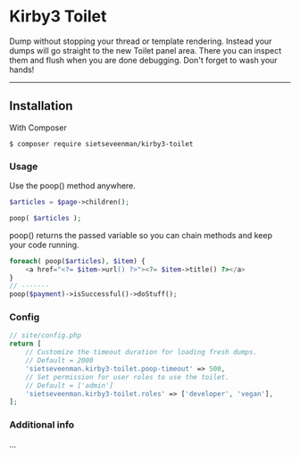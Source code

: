 # Kirby3 Toilet

Dump without stopping your thread or template rendering. Instead your dumps will go straight to the new Toilet panel area. There you can inspect them and flush when you are done debugging. Don't forget to wash your hands!

****

## Installation

With Composer

```
$ composer require sietseveenman/kirby3-toilet
```

### Usage

Use the poop() method anywhere.
```php
$articles = $page->children();

poop( $articles );
```
poop() returns the passed variable so you can chain methods and keep your code running.
```php
foreach( poop($articles), $item) {
    <a href="<?= $item->url() ?>"><?= $item->title() ?></a>
}
// -------
poop($payment)->isSuccessful()->doStuff();
```

### Config
```php
// site/config.php
return [
    // Customize the timeout duration for loading fresh dumps.
    // Default = 2000
    'sietseveenman.kirby3-toilet.poop-timeout' => 500,
    // Set permission for user roles to use the toilet.
    // Default = ['admin']
    'sietseveenman.kirby3-toilet.roles' => ['developer', 'vegan'],
];
```

### Additional info
...
